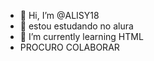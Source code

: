 - 👋 Hi, I’m @ALISY18
- 👀 estou estudando no alura 
- 🌱 I’m currently learning HTML
-   PROCURO COLABORAR

<!---
ALISY18/ALISY18 is a ✨ special ✨ repository because its `README.md` (this file) appears on your GitHub profile.
You can click the Preview link to take a look at your changes.
--->
